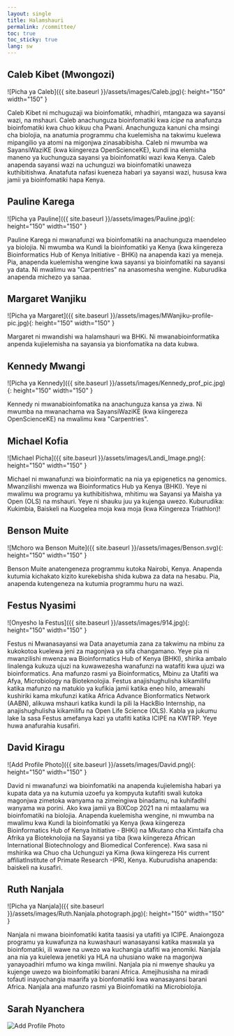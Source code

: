 ```yaml
---
layout: single
title: Halamshauri 
permalink: /committee/
toc: true
toc_sticky: true
lang: sw
---
```

## Caleb Kibet (Mwongozi)
![Picha ya Caleb]({{ site.baseurl }}/assets/images/Caleb.jpg){: height="150" width="150" }

Caleb Kibet ni mchuguzaji wa bioinfomatiki, mhadhiri, mtangaza wa sayansi wazi, na mshauri. Caleb anachunguza bioinfomatiki kwa _icipe_ na anafunza bioinfomatiki kwa chuo kikuu cha Pwani. Anachunguza kanuni cha msingi cha biolojia, na anatumia programmu cha kuelemisha na takwimu kuelewa mipangilio ya atomi na migonjwa zinasabibisha. Caleb ni mwumba wa SayansiWaziKE (kwa kiingereza OpenScienceKE), kundi ina elemisha maneno ya kuchunguza sayansi ya bioinfomatiki wazi kwa Kenya. Caleb anapenda sayansi wazi na uchunguzi wa bioinfomatiki unaweza kuthibitishwa. Anatafuta nafasi kueneza habari ya sayansi wazi, hususa kwa jamii ya bioinfomatiki hapa Kenya.
  
## Pauline Karega
![Picha ya Pauline]({{ site.baseurl }}/assets/images/Pauline.jpg){: height="150" width="150" }

Pauline Karega ni mwanafunzi wa bioinfomatiki na anachunguza maendeleo ya biolojia. Ni mwumba wa Kundi la bioinfomatiki ya Kenya (kwa kiingereza Bioinformatics Hub of Kenya Initiative - BHKi) na anapenda kazi ya meneja. Pia, anapenda kuelemisha wengine kwa sayansi ya bioinfomatiki na sayansi ya data. Ni mwalimu wa "Carpentries" na anasomesha wengine.  Kuburudika anapenda michezo ya sanaa. 
  
## Margaret Wanjiku
![Picha ya Margaret]({{ site.baseurl }}/assets/images/MWanjiku-profile-pic.jpg){: height="150" width="150" }

Margaret ni mwandishi wa halamshauri wa BHKi. Ni mwanabioinformatika anpenda kujielemisha na sayansia ya bionfomatika na data kubwa.
  
## Kennedy Mwangi
![Picha ya Kennedy]({{ site.baseurl }}/assets/images/Kennedy_prof_pic.jpg){: height="150" width="150" }
  
Kennedy ni mwanabioinfomatika na anachunguza kansa ya ziwa. Ni mwumba na mwanachama wa SayansiWaziKE (kwa kiingereza OpenScienceKE) na mwalimu kwa "Carpentries".

## Michael Kofia
![Michael Picha]({{ site.baseurl }}/assets/images/Landi_Image.png){: height="150" width="150" }
  
Michael ni mwanafunzi wa bioinformatic na nia ya epigenetics na genomics. Mwanzilishi mwenza wa Bioinformatics Hub ya Kenya (BHKI). Yeye ni mwalimu wa programu ya kuthibitishwa, mhitimu wa Sayansi ya Maisha ya Open (OLS) na mshauri. Yeye ni shauku juu ya kujenga uwezo. Kuburudika: Kukimbia, Baiskeli na Kuogelea moja kwa moja (kwa Kiingereza Triathlon)!


## Benson Muite
![Mchoro wa Benson Muite]({{ site.baseurl }}/assets/images/Benson.svg){: height="150" width="150" }

Benson Muite anatengeneza programmu kutoka Nairobi, Kenya. Anapenda kutumia kichakato kizito kurekebisha shida kubwa za data na hesabu. Pia, anapenda kutengeneza na kutumia programmu huru na wazi.

  
## Festus Nyasimi
![Onyesho la Festus]({{ site.baseurl }}/assets/images/914.jpg){: height="150" width="150" }

Festus ni Mwanasayansi wa Data anayetumia zana za takwimu na mbinu za kukokotoa kuelewa jeni za magonjwa ya sifa changamano. Yeye pia ni mwanzilishi mwenza wa Bioinformatics Hub of Kenya (BHKI), shirika ambalo linalenga kukuza ujuzi na kuwawezesha wanafunzi na watafiti kwa ujuzi wa bioinformatics. Ana mafunzo rasmi ya Bioinformatics, Mbinu za Utafiti wa Afya, Microbiology na Bioteknolojia. Festus anajishughulisha kikamilifu katika mafunzo na matukio ya kufikia jamii katika eneo hilo, amewahi kushiriki kama mkufunzi katika Africa Advance Bionformatics Network (AABN), alikuwa mshauri katika kundi la pili la HackBio Internship, na anajishughulisha kikamilifu na Open Life Science (OLS). Kabla ya jukumu lake la sasa Festus amefanya kazi ya utafiti katika ICIPE na KWTRP. Yeye huwa anafurahia kusafiri.
  
## David Kiragu
![Add Profile Photo]({{ site.baseurl }}/assets/images/David.png){: height="150" width="150" }

David ni mwanafunzi wa bioinfomatiki na anapenda kujielemisha habari ya kupata data ya na kutumia uzoefu ya kompyuta kutafiti swali kutoka magonjwa zimetoka wanyama na zimeingiwa binadamu, na kuhifadhi wanyama wa porini. Ako kwa jamii ya BiXCop 2021 na ni mtaalamu wa bioinfomatiki na biolojia. Anapenda kuelemisha wengine, ni mwumba na mwalimu kwa Kundi la bioinfomatiki ya Kenya (kwa kiingereza Bioinformatics Hub of Kenya Initiative - BHKi) na Mkutano cha Kimtaifa cha Afrika ya Bioteknolojia na Sayansi ya tiba (kwa kiingereza African International Biotechnology and Biomedical Conference). Kwa sasa ni mshirika wa Chuo cha Uchunguzi ya Kima (kwa kiingereza His current affiliatInstitute of Primate Research -IPR), Kenya. Kuburudisha anapenda: baiskeli na kusafiri. 

  
## Ruth Nanjala
![Picha ya Nanjala]({{ site.baseurl }}/assets/images/Ruth.Nanjala.photograph.jpg){: height="150" width="150" }

Nanjala ni mwana bioinfomatiki katita taasisi ya utafiti ya ICIPE. Anaiongoza programu ya kuwafunza na kuwashauri wanasayansi katika maswala ya bioinfomatiki, ili wawe na uwezo wa kuchangia utafiti wa jenomiki. Nanjala ana nia ya kuielewa jenetiki ya HLA na uhusiano wake na magonjwa yanayoadhiri mfumo wa kinga mwilini. Nanjala pia ni mwenye shauku ya kujenge uwezo wa bioinfomatiki barani Africa. Amejihusisha na miradi tofauti inayochangia maarifa ya bionfomatiki kwa wanasayansi barani Africa. Nanjala ana mafunzo rasmi ya Bioinfomatiki na Microbiolojia.
  
## Sarah Nyanchera
![Add Profile Photo](https://sbcf.fr/wp-content/uploads/2018/03/sbcf-default-avatar.png)

<!--add bio here-->

